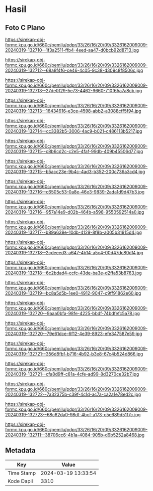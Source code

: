 # Hasil

## Foto C Plano

https://sirekap-obj-formc.kpu.go.id/660c/pemilu/pdpr/33/26/16/20/09/3326162009009-20240319-132710--1f3a2511-ffb4-4eed-aa47-d0bcb92d8713.jpg

https://sirekap-obj-formc.kpu.go.id/660c/pemilu/pdpr/33/26/16/20/09/3326162009009-20240319-132712--68a8f4f6-ce46-4c05-9c38-d309c8f8506c.jpg

https://sirekap-obj-formc.kpu.go.id/660c/pemilu/pdpr/33/26/16/20/09/3326162009009-20240319-132713--27de0f29-5e73-4462-9660-710f65a7a8cb.jpg

https://sirekap-obj-formc.kpu.go.id/660c/pemilu/pdpr/33/26/16/20/09/3326162009009-20240319-132713--16434916-e3ce-4598-abb2-a3088cff5f94.jpg

https://sirekap-obj-formc.kpu.go.id/660c/pemilu/pdpr/33/26/16/20/09/3326162009009-20240319-132714--cc3382b5-3006-4ac9-b021-c486113b5217.jpg

https://sirekap-obj-formc.kpu.go.id/660c/pemilu/pdpr/33/26/16/20/09/3326162009009-20240319-132715--c8b6cd2c-c2e5-4faf-99db-409b45506d77.jpg

https://sirekap-obj-formc.kpu.go.id/660c/pemilu/pdpr/33/26/16/20/09/3326162009009-20240319-132715--b5acc23e-9b4c-4ad3-b352-200c736a3cd4.jpg

https://sirekap-obj-formc.kpu.go.id/660c/pemilu/pdpr/33/26/16/20/09/3326162009009-20240319-132716--c6505c53-0a8e-46e3-9839-2ada1d9d47b3.jpg

https://sirekap-obj-formc.kpu.go.id/660c/pemilu/pdpr/33/26/16/20/09/3326162009009-20240319-132716--957a14e9-d02b-464b-a598-9550592514a0.jpg

https://sirekap-obj-formc.kpu.go.id/660c/pemilu/pdpr/33/26/16/20/09/3326162009009-20240319-132717--b89a639e-10db-4129-8f8b-a005b31915d4.jpg

https://sirekap-obj-formc.kpu.go.id/660c/pemilu/pdpr/33/26/16/20/09/3326162009009-20240319-132718--2cdeeed3-a647-4b14-a5c4-00d47dc80df4.jpg

https://sirekap-obj-formc.kpu.go.id/660c/pemilu/pdpr/33/26/16/20/09/3326162009009-20240319-132718--6c2bdad4-ccfc-43de-ba3e-d2ffa53b8763.jpg

https://sirekap-obj-formc.kpu.go.id/660c/pemilu/pdpr/33/26/16/20/09/3326162009009-20240319-132719--bc8a5d5b-1ee0-4912-9047-c9ff91862e60.jpg

https://sirekap-obj-formc.kpu.go.id/660c/pemilu/pdpr/33/26/16/20/09/3326162009009-20240319-132720--9aaa0bfa-98fe-4225-bbdf-74bdfefc5a78.jpg

https://sirekap-obj-formc.kpu.go.id/660c/pemilu/pdpr/33/26/16/20/09/3326162009009-20240319-132720--79e61dce-6f12-4e39-8923-efe347587e59.jpg

https://sirekap-obj-formc.kpu.go.id/660c/pemilu/pdpr/33/26/16/20/09/3326162009009-20240319-132721--356d8fbf-b716-4b92-b3e8-67c4b524d866.jpg

https://sirekap-obj-formc.kpu.go.id/660c/pemilu/pdpr/33/26/16/20/09/3326162009009-20240319-132721--cfa8d9ff-c81a-4cfe-ad99-8d3270ce32b7.jpg

https://sirekap-obj-formc.kpu.go.id/660c/pemilu/pdpr/33/26/16/20/09/3326162009009-20240319-132722--7a32375b-c39f-4c1d-ac7a-ca2a1e78ed2c.jpg

https://sirekap-obj-formc.kpu.go.id/660c/pemilu/pdpr/33/26/16/20/09/3326162009009-20240319-132723--68c82da0-98df-4bcf-a173-c5e689d51f7c.jpg

https://sirekap-obj-formc.kpu.go.id/660c/pemilu/pdpr/33/26/16/20/09/3326162009009-20240319-132711--38706cc6-4b1a-4084-905b-d9b5252a8468.jpg


## Metadata

| Key        | Value               |
| ---------- | ------------------- |
| Time Stamp | 2024-03-19 13:33:54 |
| Kode Dapil | 3310                |



